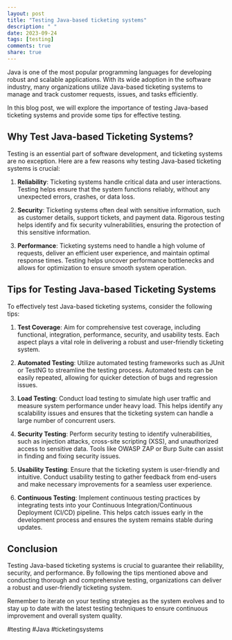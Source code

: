 ```yaml
---
layout: post
title: "Testing Java-based ticketing systems"
description: " "
date: 2023-09-24
tags: [testing]
comments: true
share: true
---
```


Java is one of the most popular programming languages for developing robust and scalable applications. With its wide adoption in the software industry, many organizations utilize Java-based ticketing systems to manage and track customer requests, issues, and tasks efficiently.

In this blog post, we will explore the importance of testing Java-based ticketing systems and provide some tips for effective testing.

## Why Test Java-based Ticketing Systems?

Testing is an essential part of software development, and ticketing systems are no exception. Here are a few reasons why testing Java-based ticketing systems is crucial:

1. **Reliability**: Ticketing systems handle critical data and user interactions. Testing helps ensure that the system functions reliably, without any unexpected errors, crashes, or data loss.

2. **Security**: Ticketing systems often deal with sensitive information, such as customer details, support tickets, and payment data. Rigorous testing helps identify and fix security vulnerabilities, ensuring the protection of this sensitive information.

3. **Performance**: Ticketing systems need to handle a high volume of requests, deliver an efficient user experience, and maintain optimal response times. Testing helps uncover performance bottlenecks and allows for optimization to ensure smooth system operation.

## Tips for Testing Java-based Ticketing Systems

To effectively test Java-based ticketing systems, consider the following tips:

1. **Test Coverage**: Aim for comprehensive test coverage, including functional, integration, performance, security, and usability tests. Each aspect plays a vital role in delivering a robust and user-friendly ticketing system.

2. **Automated Testing**: Utilize automated testing frameworks such as JUnit or TestNG to streamline the testing process. Automated tests can be easily repeated, allowing for quicker detection of bugs and regression issues.

3. **Load Testing**: Conduct load testing to simulate high user traffic and measure system performance under heavy load. This helps identify any scalability issues and ensures that the ticketing system can handle a large number of concurrent users.

4. **Security Testing**: Perform security testing to identify vulnerabilities, such as injection attacks, cross-site scripting (XSS), and unauthorized access to sensitive data. Tools like OWASP ZAP or Burp Suite can assist in finding and fixing security issues.

5. **Usability Testing**: Ensure that the ticketing system is user-friendly and intuitive. Conduct usability testing to gather feedback from end-users and make necessary improvements for a seamless user experience.

6. **Continuous Testing**: Implement continuous testing practices by integrating tests into your Continuous Integration/Continuous Deployment (CI/CD) pipeline. This helps catch issues early in the development process and ensures the system remains stable during updates.

## Conclusion

Testing Java-based ticketing systems is crucial to guarantee their reliability, security, and performance. By following the tips mentioned above and conducting thorough and comprehensive testing, organizations can deliver a robust and user-friendly ticketing system.

Remember to iterate on your testing strategies as the system evolves and to stay up to date with the latest testing techniques to ensure continuous improvement and overall system quality.

#testing #Java #ticketingsystems